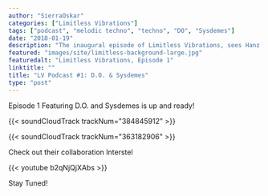 ```yaml
---
author: "SierraOskar"
categories: ["Limitless Vibrations"]
tags: ["podcast", "melodic techno", "techno", "DO", "Sysdemes"]
date: "2018-01-19"
description: "The inaugural episode of Limitless Vibrations, sees Hanz Ford in conversation with up-and-coming producers D.O. and Sysdemes. Listen in to hear how their cracking first collaboration came together..."
featured: "images/site/limitless-background-large.jpg"
featuredalt: "Limitless Vibrations, Episode 1"
linktitle: ""
title: "LV Podcast #1: D.O. & Sysdemes"
type: "post"
---
```


Episode 1 Featuring D.O. and Sysdemes is up and ready!

{{< soundCloudTrack trackNum="384845912" >}}

{{< soundCloudTrack trackNum="363182906" >}}

Check out their collaboration Interstel

{{< youtube b2qNjQjXAbs >}}

Stay Tuned!
